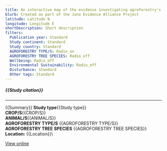 ```yaml
---
title: An interactive map of the evidence investigating agroforestry's role in biodiversity and climate change mitigation and adaptation in low- and middle- income countries
blurb: Created as part of the Juno Evidence Alliance Project
latitude: Latitude N
longitude: Longitude E
shortDescription: Short description
filters:
  Publication year: Standard
  Study continent: Standard
  Study country: Standard 
  AGROFORESTRY TYPE/S: Radio_on
  AGROFORESTRY TREE SPECIES: Radio_off
  Wellbeing: Radio_off
  Environmental Sustainability: Radio_off
  Disturbance: Standard
  Other tags: Standard
---
```


##### {{Study citation}}

---

{{Summary}}
**Study type**{{Study type}}\
**CROP/S**{{CROP/S}}\
**ANIMAL/S**{{ANIMAL/S}}\
**AGROFORESTRY TYPE/S** {{AGROFORESTRY TYPE/S}}\
**AGROFORESTRY TREE SPECIES** {{AGROFORESTRY TREE SPECIES}}\
**Location:** {{Location}}\

[View online]({{Hyperlink}})
